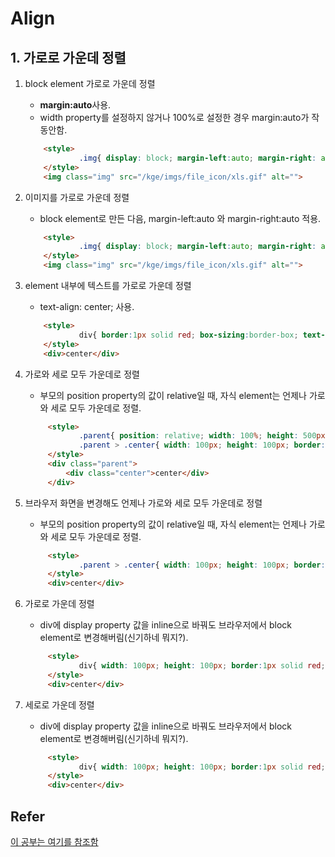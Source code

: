 # Align



## 1.  가로로 가운데 정렬

1. block element 가로로 가운데 정렬
	* **margin:auto**사용.
    * width property를 설정하지 않거나 100%로 설정한 경우 margin:auto가 작동안함.
	```html
        <style>
                .img{ display: block; margin-left:auto; margin-right: auto;  }
        </style>
    	<img class="img" src="/kge/imgs/file_icon/xls.gif" alt="">
    ```
	
2.  이미지를 가로로 가운데 정렬
	* block element로 만든 다음, margin-left:auto 와 margin-right:auto 적용.
	```html
    	<style>
                .img{ display: block; margin-left:auto; margin-right: auto;  }
        </style>
    	<img class="img" src="/kge/imgs/file_icon/xls.gif" alt="">
    ```

3. element 내부에 텍스트를 가로로 가운데 정렬
	* text-align: center; 사용.
	```html
    	<style>
                div{ border:1px solid red; box-sizing:border-box; text-align: center; }
        </style>
    	<div>center</div>
    ```

4. 가로와 세로 모두 가운데로 정렬
	* 부모의 position property의 값이 relative일 때, 자식 element는 언제나 가로와 세로 모두 가운데로 정렬.
	```html
         <style>
                .parent{ position: relative; width: 100%; height: 500px;  border:1px solid red; box-sizing:border-box; }
                .parent > .center{ width: 100px; height: 100px; border:1px solid red; box-sizing:border-box; position:absolute; top:0; bottom:0; left:0; right:0; margin:auto;}
         </style>
         <div class="parent">
             <div class="center">center</div>
         </div>
    ```
       
5. 브라우저 화면을 변경해도 언제나 가로와 세로 모두 가운데로 정렬
	* 부모의 position property의 값이 relative일 때, 자식 element는 언제나 가로와 세로 모두 가운데로 정렬.
	```html
         <style>
                .parent > .center{ width: 100px; height: 100px; border:1px solid red; box-sizing:border-box; position:fixed; top:0; bottom:0; left:0; right:0; margin:auto;}
         </style>
         <div>center</div>
    ```       

6. 가로로 가운데 정렬
	*  div에 display property 값을 inline으로 바꿔도 브라우저에서 block element로 변경해버림(신기하네 뭐지?).
	```html
         <style>
                div{ width: 100px; height: 100px; border:1px solid red; box-sizing:border-box; position:absolute; left:0; right:0; margin-left:auto; margin-right:auto; }
         </style>
         <div>center</div>
    ```

7. 세로로 가운데 정렬
	*  div에 display property 값을 inline으로 바꿔도 브라우저에서 block element로 변경해버림(신기하네 뭐지?).
	```html
         <style>
                div{ width: 100px; height: 100px; border:1px solid red; box-sizing:border-box; position:absolute; top:0; bottom:0; margin-top:auto; margin-bottom:auto; }
         </style>
         <div>center</div>
    ```                     
       




## Refer
[이 공부는 여기를 참조함](https://www.w3schools.com/css/css_align.asp)
